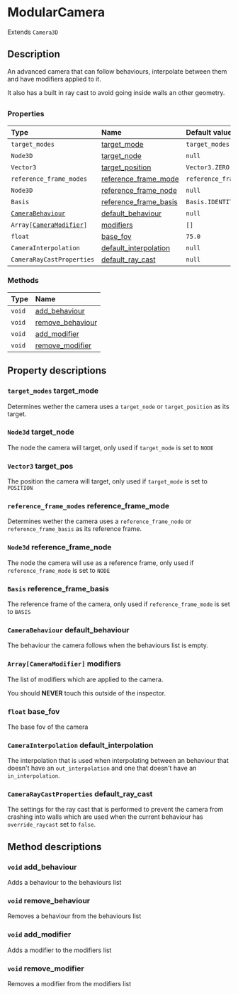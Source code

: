 # ModularCamera

Extends `Camera3D`

## Description

An advanced camera that can follow behaviours, interpolate between them and have modifiers applied to it.

It also has a built in ray cast to avoid going inside walls an other geometry.

##

### Properties

Type|Name|Default value
:-|:-|:-
`target_modes`|[target_mode](#target_modes-target_mode)|`target_modes.NODE`
`Node3D`|[target_node](#node3d-target_node)|`null`
`Vector3`|[target_position](#vector3-target_pos)|`Vector3.ZERO`
`reference_frame_modes`|[reference_frame_mode](#reference_frame_modes-reference_frame_mode)|`reference_frame_modes.BASIS`
`Node3D`|[reference_frame_node](#node3d-reference_frame_node)|`null`
`Basis`|[reference_frame_basis](#basis-reference_frame_basis)|`Basis.IDENTITY`
[`CameraBehaviour`](../behaviours/camera_behaviour.md)|[default_behaviour](#camerabehaviour-default_behaviour)|`null`
`Array[`[`CameraModifier`](../modifiers/camera_modifier.md)`]`|[modifiers](#arraycameramodifier-modifiers)|`[]`
`float`|[base_fov](#float-base_fov)|`75.0`
`CameraInterpolation`|[default_interpolation](#camerainterpolation-default_interpolation)|`null`
`CameraRayCastProperties`|[default_ray_cast](#cameraraycastproperties-default_ray_cast)|`null`

### Methods

Type|Name
:-|:-
`void`|[add_behaviour](#void-add_behaviour)
`void`|[remove_behaviour](#void-remove_behaviour)
`void`|[add_modifier](#void-add_modifier)
`void`|[remove_modifier](#void-remove_modifier)

## Property descriptions

###  `target_modes` target_mode

Determines wether the camera uses a `target_node` or `target_position` as its target.

### `Node3d` target_node

The node the camera will target, only used if `target_mode` is set to `NODE`

### `Vector3` target_pos

The position the camera will target, only used if `target_mode` is set to `POSITION`

###  `reference_frame_modes` reference_frame_mode

Determines wether the camera uses a `reference_frame_node` or `reference_frame_basis` as its reference frame.

### `Node3d` reference_frame_node

The node the camera will use as a reference frame, only used if `reference_frame_mode` is set to `NODE`

### `Basis` reference_frame_basis

The reference frame of the camera, only used if `reference_frame_mode` is set to `BASIS`

### `CameraBehaviour` default_behaviour

The behaviour the camera follows when the behaviours list is empty.

### `Array[CameraModifier]` modifiers

The list of modifiers which are applied to the camera.

You should **NEVER** touch this outside of the inspector.

### `float` base_fov

The base fov of the camera

### `CameraInterpolation` default_interpolation

The interpolation that is used when interpolating between an behaviour that doesn't have an `out_interpolation` and one that doesn't have an `in_interpolation`.

### `CameraRayCastProperties` default_ray_cast

The settings for the ray cast that is performed to prevent the camera from crashing into walls which are used when the current behaviour has `override_raycast` set to `false`.

## Method descriptions

### `void` add_behaviour

Adds a behaviour to the behaviours list

### `void` remove_behaviour

Removes a behaviour from the behaviours list

### `void` add_modifier

Adds a modifier to the modifiers list

### `void` remove_modifier

Removes a modifier from the modifiers list